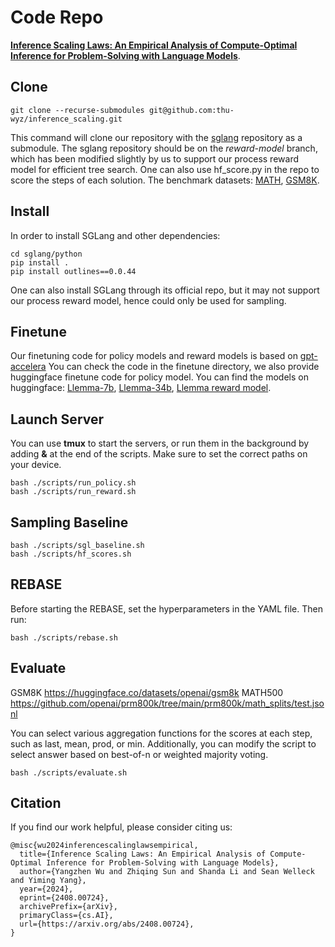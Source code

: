 # Code Repo
[**Inference Scaling Laws: An Empirical Analysis of Compute-Optimal Inference for Problem-Solving with Language Models**](https://arxiv.org/abs/2408.00724).

## Clone
    git clone --recurse-submodules git@github.com:thu-wyz/inference_scaling.git
This command will clone our repository with the [sglang](https://github.com/sgl-project/sglang) repository as a submodule. The sglang repository should be on the *reward-model* branch, which has been modified slightly by us to support our process reward model for efficient tree search.
One can also use hf_score.py in the repo to score the steps of each solution.
The benchmark datasets: [MATH](https://github.com/hendrycks/math), [GSM8K](https://github.com/openai/grade-school-math).

## Install
In order to install SGLang and other dependencies:

    cd sglang/python
    pip install .
    pip install outlines==0.0.44

One can also install SGLang through its official repo, but it may not support our process reward model, hence could only be used for sampling.

## Finetune
Our finetuning code for policy models and reward models is based on [gpt-accelera](https://github.com/Edward-Sun/gpt-accelera)
You can check the code in the finetune directory, we also provide huggingface finetune code for policy model.
You can find the models on huggingface: [Llemma-7b](https://huggingface.co/tkitsers/Llemma-metamath-7b), 
[Llemma-34b](https://huggingface.co/tkitsers/Llemma-metamath-34b), [Llemma reward model](https://huggingface.co/tkitsers/Llemma-reward-model).


## Launch Server
You can use **tmux** to start the servers, or run them in the background by adding **&** at the end of the scripts.
Make sure to set the correct paths on your device.

    bash ./scripts/run_policy.sh
    bash ./scripts/run_reward.sh

## Sampling Baseline
    bash ./scripts/sgl_baseline.sh
    bash ./scripts/hf_scores.sh

## REBASE
Before starting the REBASE, set the hyperparameters in the YAML file. Then run:

    bash ./scripts/rebase.sh

## Evaluate
GSM8K https://huggingface.co/datasets/openai/gsm8k
MATH500 https://github.com/openai/prm800k/tree/main/prm800k/math_splits/test.jsonl

You can select various aggregation functions for the scores at each step, such as last, mean, prod, or min. Additionally, you can modify the script to select answer based on best-of-n or weighted majority voting.

    bash ./scripts/evaluate.sh

## Citation
If you find our work helpful, please consider citing us:

    @misc{wu2024inferencescalinglawsempirical,
      title={Inference Scaling Laws: An Empirical Analysis of Compute-Optimal Inference for Problem-Solving with Language Models}, 
      author={Yangzhen Wu and Zhiqing Sun and Shanda Li and Sean Welleck and Yiming Yang},
      year={2024},
      eprint={2408.00724},
      archivePrefix={arXiv},
      primaryClass={cs.AI},
      url={https://arxiv.org/abs/2408.00724}, 
    }
